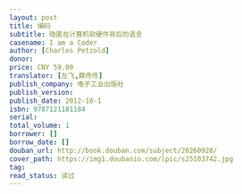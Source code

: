 ```yaml
---
layout: post
title: 编码
subtitle: 隐匿在计算机软硬件背后的语言
casename: I am a Coder
author: [Charles Petzold]
donor: 
price: CNY 59.00
translator: [左飞,薛佟佟]
publish_company: 电子工业出版社
publish_version: 
publish_date: 2012-10-1
isbn: 9787121181184
serial: 
total_volume: 1
borrower: []
borrow_date: []
douban_url: http://book.douban.com/subject/20260928/
cover_path: https://img1.doubanio.com/lpic/s25103742.jpg
tag: 
read_status: 读过
---
```

